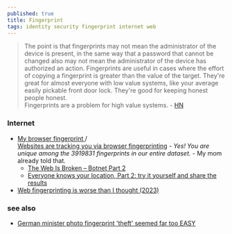 ```yaml
---
published: true
title: Fingerprint
tags: identity security fingerprint internet web
---
```

> The point is that fingerprints may not mean the administrator of the device is present, in the same way that a password that cannot be changed also may not mean the administrator of the device has authorized an action.
> Fingerprints are useful in cases where the effort of copying a fingerprint is greater than the value of the target. They're great for almost everyone with low value systems, like your average easily pickable front door lock. They're good for keeping honest people honest.  
> Fingerprints are a problem for high value systems. - [HN](https://news.ycombinator.com/item?id=31752840)

<link rel="shortcut icon" href="https://www.pngall.com/wp-content/uploads/2016/06/Fingerprint-Free-Download-PNG.png" type="image/x-icon" />

### Internet
- [My browser fingerprint ](https://www.amiunique.org/fingerprint) / [ 	
	Websites are tracking you via browser fingerprinting](https://news.ycombinator.com/item?id=44313206) - _Yes! You are unique among the 3919831 fingerprints in our entire dataset._ - My mom already told that.
	- [	The Web Is Broken – Botnet Part 2](https://news.ycombinator.com/item?id=43738603)
    - [Everyone knows your location, Part 2: try it yourself and share the results](https://news.ycombinator.com/item?id=43716704)
- [	Web fingerprinting is worse than I thought (2023)](https://news.ycombinator.com/item?id=44669853)


### see also
- [German minister photo fingerprint 'theft' seemed far too EASY](https://www.theregister.com/2014/12/30/hacking_fingerprints_get_a_hires_pic_and_commercial_software/)
